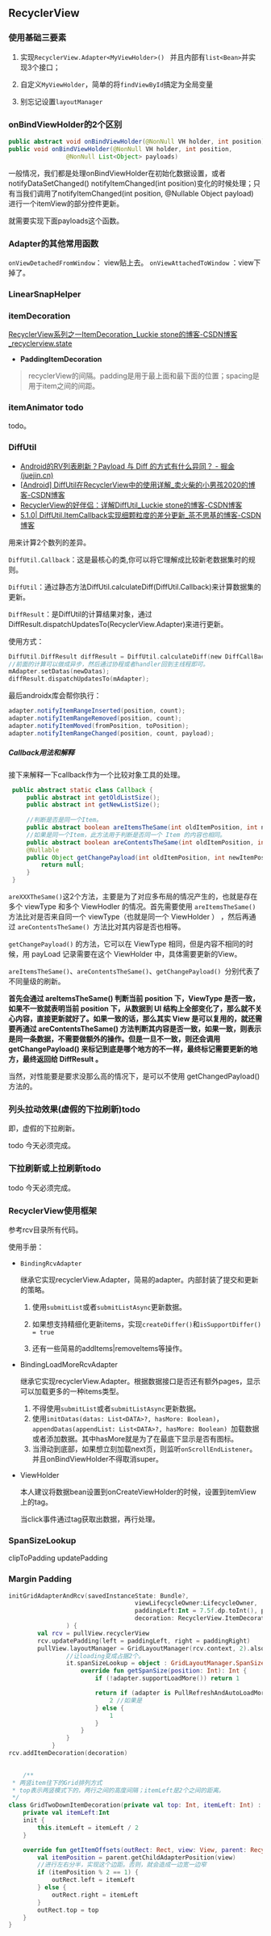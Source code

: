 ## RecyclerView

### 使用基础三要素

1. 实现`RecyclerView.Adapter<MyViewHolder>() ` 并且内部有`list<Bean>`并实现3个接口；

2. 自定义`MyViewHolder`，简单的将`findViewById`搞定为全局变量
2. 别忘记设置`layoutManager`

### onBindViewHolder的2个区别

```java
public abstract void onBindViewHolder(@NonNull VH holder, int position);
public void onBindViewHolder(@NonNull VH holder, int position,
                @NonNull List<Object> payloads) 
```

一般情况，我们都是处理onBindViewHolder在初始化数据设置，或者notifyDataSetChanged() notifyItemChanged(int position)变化的时候处理；只有当我们调用了notifyItemChanged(int position, @Nullable Object payload) 进行一个itemView的部分控件更新。

就需要实现下面payloads这个函数。

### Adapter的其他常用函数

`onViewDetachedFromWindow`： view贴上去。
`onViewAttachedToWindow` ：view下掉了。



### LinearSnapHelper



### itemDecoration

[RecyclerView系列之一ItemDecoration_Luckie stone的博客-CSDN博客_recyclerview.state](https://blog.csdn.net/suyimin2010/article/details/86550236)

* **PaddingItemDecoration**

> recyclerView的间隔。padding是用于最上面和最下面的位置；spacing是用于item之间的间距。



### itemAnimator todo

 todo。

### DiffUtil

* [Android的RV列表刷新？Payload 与 Diff 的方式有什么异同？ - 掘金 (juejin.cn)](https://juejin.cn/post/7156512023973462053)
* [[Android\] DiffUtil在RecyclerView中的使用详解_卖火柴的小男孩2020的博客-CSDN博客](https://blog.csdn.net/u014644594/article/details/87881157)
* [RecyclerView的好伴侣：详解DiffUtil_Luckie stone的博客-CSDN博客](https://blog.csdn.net/suyimin2010/article/details/106870884)
* [5.1.0| DiffUtil.ItemCallback实现细颗粒度的差分更新_茶不思基的博客-CSDN博客](https://blog.csdn.net/wsx1048/article/details/109326391?spm=1001.2101.3001.6650.3&utm_medium=distribute.pc_relevant.none-task-blog-2~default~CTRLIST~Rate-3-109326391-blog-87881157.pc_relevant_3mothn_strategy_and_data_recovery&depth_1-utm_source=distribute.pc_relevant.none-task-blog-2~default~CTRLIST~Rate-3-109326391-blog-87881157.pc_relevant_3mothn_strategy_and_data_recovery&utm_relevant_index=4)

用来计算2个数列的差异。

`DiffUtil.Callback`：这是最核心的类,你可以将它理解成比较新老数据集时的规则。

`DiffUtil`：通过静态方法DiffUtil.calculateDiff(DiffUtil.Callback)来计算数据集的更新。

`DiffResult`：是DiffUtil的计算结果对象，通过DiffResult.dispatchUpdatesTo(RecyclerView.Adapter)来进行更新。



使用方式：

```kotlin
DiffUtil.DiffResult diffResult = DiffUtil.calculateDiff(new DiffCallBack(mDatas, newDatas), true);
//前面的计算可以做成异步，然后通过协程或者handler回到主线程即可。
mAdapter.setDatas(newDatas);
diffResult.dispatchUpdatesTo(mAdapter);
```

最后androidx库会帮你执行：

```java
adapter.notifyItemRangeInserted(position, count);
adapter.notifyItemRangeRemoved(position, count);
adapter.notifyItemMoved(fromPosition, toPosition);
adapter.notifyItemRangeChanged(position, count, payload);
```
##### Callback用法和解释

接下来解释一下callback作为一个比较对象工具的处理。

```java
 public abstract static class Callback {
     public abstract int getOldListSize();
     public abstract int getNewListSize();
     
     //判断是否是同一个Item。 
     public abstract boolean areItemsTheSame(int oldItemPosition, int newItemPosition);
     //如果是同一个Item，此方法用于判断是否同一个 Item 的内容也相同。
     public abstract boolean areContentsTheSame(int oldItemPosition, int newItemPosition);
     @Nullable
     public Object getChangePayload(int oldItemPosition, int newItemPosition) {
         return null;
     }
 }
```

`areXXXTheSame()`这2个方法，主要是为了对应多布局的情况产生的，也就是存在多个 viewType 和多个 ViewHodler 的情况。首先需要使用 `areItemsTheSame() `方法比对是否来自同一个 viewType（也就是同一个 ViewHolder ） ，然后再通过 `areContentsTheSame() `方法比对其内容是否也相等。

`getChangePayload()` 的方法，它可以在 ViewType 相同，但是内容不相同的时候，用 payLoad 记录需要在这个 ViewHolder 中，具体需要更新的View。

`areItemsTheSame()`、`areContentsTheSame()`、`getChangePayload() `分别代表了不同量级的刷新。

**首先会通过 areItemsTheSame() 判断当前 position 下，ViewType 是否一致，如果不一致就表明当前 position 下，从数据到 UI 结构上全部变化了，那么就不关心内容，直接更新就好了。如果一致的话，那么其实 View 是可以复用的，就还需要再通过 areContentsTheSame() 方法判断其内容是否一致，如果一致，则表示是同一条数据，不需要做额外的操作。但是一旦不一致，则还会调用 getChangePayload() 来标记到底是哪个地方的不一样，最终标记需要更新的地方，最终返回给 DiffResult 。**

当然，对性能要是要求没那么高的情况下，是可以不使用 getChangedPayload() 方法的。



### 列头拉动效果(虚假的下拉刷新)todo

即，虚假的下拉刷新。

todo 今天必须完成。



### 下拉刷新或上拉刷新todo

todo 今天必须完成。



### RecyclerView使用框架

参考rcv目录所有代码。

使用手册：

* `BindingRcvAdapter`

  继承它实现recyclerView.Adapter，简易的adapter。内部封装了提交和更新的策略。

  1. 使用`submitList`或者`submitListAsync`更新数据。

  2. 如果想支持精细化更新items，实现`createDiffer()`和`isSupportDiffer() = true`
  3. 还有一些简易的addItems|removeItems等操作。

* BindingLoadMoreRcvAdapter

  继承它实现recyclerView.Adapter。根据数据接口是否还有额外pages，显示可以加载更多的一种items类型。

  1. 不得使用`submitList`或者`submitListAsync`更新数据。
  2. 使用`initDatas(datas: List<DATA>?, hasMore: Boolean)`，`appendDatas(appendList: List<DATA>?, hasMore: Boolean) `加载数据或者添加数据。其中hasMore就是为了在最底下显示是否有图标。
  3. 当滑动到底部，如果想立刻加载next页，则监听`onScrollEndListener`。并且onBindViewHolder不得取消super。

* ViewHolder

  本人建议将数据bean设置到onCreateViewHolder的时候，设置到itemView上的tag。

  当click事件通过tag获取出数据，再行处理。

### SpanSizeLookup
clipToPadding
updatePadding



### Margin Padding

```kotlin
initGridAdapterAndRcv(savedInstanceState: Bundle?,
                                   viewLifecycleOwner:LifecycleOwner,
                                   paddingLeft:Int = 7.5f.dp.toInt(), paddingRight:Int = 7.5f.dp.toInt(),
                                   decoration: RecyclerView.ItemDecoration = GridTwoDownItemDecoration(10.dp, 10.dp)
                ) {
        val rcv = pullView.recyclerView
        rcv.updatePadding(left = paddingLeft, right = paddingRight)
        pullView.layoutManager = GridLayoutManager(rcv.context, 2).also {
                //让loading变成占据2个。
                it.spanSizeLookup = object : GridLayoutManager.SpanSizeLookup() {
                    override fun getSpanSize(position: Int): Int {
                        if (!adapter.supportLoadMore()) return 1

                        return if (adapter is PullRefreshAndAutoLoadMore2Adapter && adapter.isLoadMoreHolder(position)) {
                            2 //如果是
                        } else {
                            1
                        }
                    }
                }
            }
rcv.addItemDecoration(decoration)
    

    /**
 * 两竖item往下的Grid排列方式
 * top表示两竖模式下的，两行之间的高度间隔；itemLeft是2个之间的距离。
 */
class GridTwoDownItemDecoration(private val top: Int, itemLeft: Int) : ItemDecoration() {
    private val itemLeft:Int
    init {
        this.itemLeft = itemLeft / 2
    }

    override fun getItemOffsets(outRect: Rect, view: View, parent: RecyclerView, state: RecyclerView.State) {
        val itemPosition = parent.getChildAdapterPosition(view)
        //进行左右分半，实现这个边距。否则，就会造成一边宽一边窄
        if (itemPosition % 2 == 1) {
            outRect.left = itemLeft
        } else {
            outRect.right = itemLeft
        }
        outRect.top = top
    }
}
```
